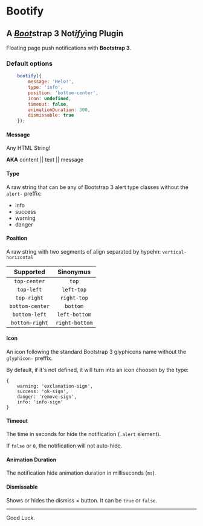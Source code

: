 # Bootify
## A [*Boot*][0]strap 3 Not[*ify*][1]ing Plugin
Floating page push notifications with **Bootstrap 3**.

[0]: getbootstrap.com.br
[1]: github.com/odahcam/bootify

### Default options

```javascript
    bootify({
        message: 'Helo!',
        type: 'info',
        position: 'bottom-center',
        icon: undefined,
        timeout: false,
        animationDuration: 300,
        dismissable: true
    });
```

#### Message

Any HTML String!

**AKA** content || text || message

#### Type

A raw string that can be any of Bootstrap 3 alert type classes without the `alert-` preffix:

 - info
 - success
 - warning
 - danger

#### Position

A raw string with two segments of align separated by hypehn: `vertical-horizontal`

Supported | Sinonymus
:---: | :---:
`top-center` | `top`
`top-left` | `left-top`
`top-right` | `right-top`
`bottom-center` | `bottom`
`bottom-left` | `left-bottom`
`bottom-right` | `right-bottom`

#### Icon

An icon following the standard Bootstrap 3 glyphicons name without the `glyphicon-` preffix.

By default, if it's not defined, it will turn into an icon choosen by the type:

    {
        warning: 'exclamation-sign',
        success: 'ok-sign',
        danger: 'remove-sign',
        info: 'info-sign'
    }
    
    
    
#### Timeout

The time in seconds for hide the notification (`.alert` element).

If `false` or `0`, the notification will not auto-hide. 

#### Animation Duration

The notification hide animation duration in milliseconds (`ms`).

#### Dismissable

Shows or hides the dismiss &times; button. It can be `true` or `false`.

----

Good Luck.
